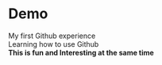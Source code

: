 # Demo
My first Github experience
<br>
Learning how to use Github
<br> 
<b>This is fun and Interesting at the same time</b>
